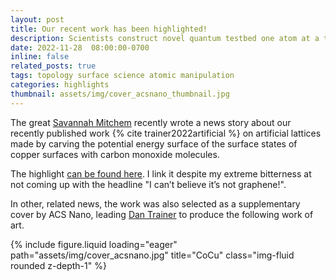 ```yaml
---
layout: post
title: Our recent work has been highlighted!
description: Scientists construct novel quantum testbed one atom at a time
date: 2022-11-28  08:00:00-0700
inline: false
related_posts: true
tags: topology surface science atomic manipulation
categories: highlights
thumbnail: assets/img/cover_acsnano_thumbnail.jpg
---
```


The great <a href="https://www.linkedin.com/in/savannah-mitchem-35073713b">Savannah Mitchem</a> recently wrote a news story about our  recently published work  {% cite trainer2022artificial %} on artificial lattices made by carving the potential energy surface of the surface states of copper surfaces with carbon monoxide molecules.

The highlight <a href="https://www.anl.gov/article/scientists-construct-novel-quantum-testbed-one-atom-at-a-time"> can be found here</a>. I link it despite my extreme bitterness at not coming up with the headline "I can’t believe it’s not graphene!".

In other, related news, the work was also selected as a supplementary cover by ACS Nano, leading  <a href="https://www.linkedin.com/in/daniel-trainer-800917181">Dan Trainer</a> to produce the following work of art. 

<div class="row">
    <div class="col-sm mt-3 mt-md-0">
        {% include figure.liquid loading="eager" path="assets/img/cover_acsnano.jpg" title="CoCu" class="img-fluid rounded z-depth-1" %}
    </div>
</div>
